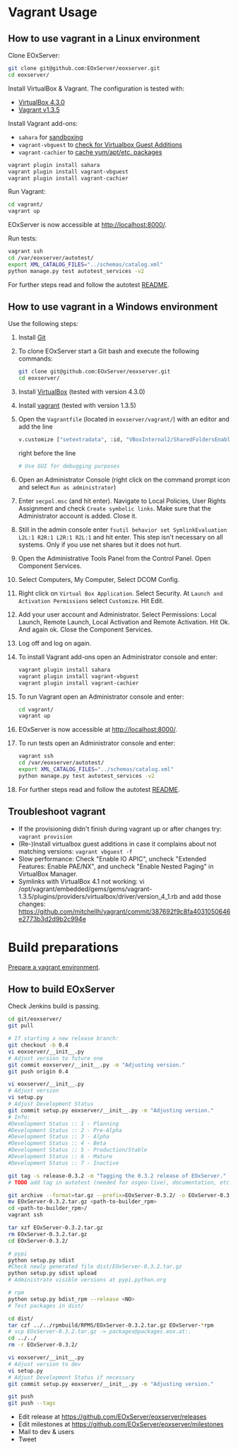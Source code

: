 <!--
#-------------------------------------------------------------------------------
#
# Project: EOxServer <http://eoxserver.org>
# Authors: Stephan Meissl <stephan.meissl@eox.at>
#
#-------------------------------------------------------------------------------
# Copyright (C) 2013 EOX IT Services GmbH
#
# Permission is hereby granted, free of charge, to any person obtaining a copy
# of this software and associated documentation files (the "Software"), to deal
# in the Software without restriction, including without limitation the rights
# to use, copy, modify, merge, publish, distribute, sublicense, and/or sell
# copies of the Software, and to permit persons to whom the Software is
# furnished to do so, subject to the following conditions:
#
# The above copyright notice and this permission notice shall be included in all
# copies of this Software or works derived from this Software.
#
# THE SOFTWARE IS PROVIDED "AS IS", WITHOUT WARRANTY OF ANY KIND, EXPRESS OR
# IMPLIED, INCLUDING BUT NOT LIMITED TO THE WARRANTIES OF MERCHANTABILITY,
# FITNESS FOR A PARTICULAR PURPOSE AND NONINFRINGEMENT. IN NO EVENT SHALL THE
# AUTHORS OR COPYRIGHT HOLDERS BE LIABLE FOR ANY CLAIM, DAMAGES OR OTHER
# LIABILITY, WHETHER IN AN ACTION OF CONTRACT, TORT OR OTHERWISE, ARISING FROM,
# OUT OF OR IN CONNECTION WITH THE SOFTWARE OR THE USE OR OTHER DEALINGS IN
# THE SOFTWARE.
#-------------------------------------------------------------------------------
-->


# Vagrant Usage


## How to use vagrant in a Linux environment

Clone EOxServer:

```sh
git clone git@github.com:EOxServer/eoxserver.git
cd eoxserver/
```

Install VirtualBox & Vagrant. The configuration is tested with:
* [VirtualBox 4.3.0](https://www.virtualbox.org/wiki/Downloads)
* [Vagrant v1.3.5](http://downloads.vagrantup.com/tags/v1.3.5)

Install Vagrant add-ons:
* `sahara` for [sandboxing](https://github.com/jedi4ever/sahara)
* `vagrant-vbguest` to [check for Virtualbox Guest Additions](https://github.com/dotless-de/vagrant-vbguest)
* `vagrant-cachier` to [cache yum/apt/etc. packages](https://github.com/fgrehm/vagrant-cachier)

```sh
vagrant plugin install sahara
vagrant plugin install vagrant-vbguest
vagrant plugin install vagrant-cachier
```

Run Vagrant:

```sh
cd vagrant/
vagrant up
```

EOxServer is now accessible at [http://localhost:8000/](http://localhost:8000/).

Run tests:

```sh
vagrant ssh
cd /var/eoxserver/autotest/
export XML_CATALOG_FILES="../schemas/catalog.xml"
python manage.py test autotest_services -v2
```

For further steps read and follow the autotest
[README](https://github.com/EOxServer/autotest).


## How to use vagrant in a Windows environment

Use the following steps:

1. Install [Git](http://git-scm.com/download/win)
2. To clone EOxServer start a Git bash and execute the following commands:

    ```sh
    git clone git@github.com:EOxServer/eoxserver.git
    cd eoxserver/
    ```

3. Install [VirtualBox](https://www.virtualbox.org/wiki/Downloads) (tested with version 4.3.0)
4. Install [vagrant](https://www.vagrantup.com/downloads.html) (tested with version 1.3.5)
5. Open the `Vagrantfile` (located in `eoxserver/vagrant/`) with an editor and add the line

    ```sh
    v.customize ["setextradata", :id, "VBoxInternal2/SharedFoldersEnableSymlinksCreate/vagrant", "1"]
    ```

   right before the line

    ```sh
    # Use GUI for debugging purposes
    ```

6. Open an Administrator Console (right click on the command prompt icon and select `Run as administrator`)
7. Enter `secpol.msc` (and hit enter). Navigate to Local Policies, User Rights Assignment and check `Create symbolic links`. Make sure that the Administrator account is added. Close it.
8. Still in the admin console enter `fsutil behavior set SymlinkEvaluation L2L:1 R2R:1 L2R:1 R2L:1` and hit enter. This step isn't necessary on all systems. Only if you use net shares but it does not hurt.
9. Open the Administrative Tools Panel from the Control Panel. Open Component Services.
10. Select Computers, My Computer, Select DCOM Config.
11. Right click on `Virtual Box Application`. Select Security. At `Launch and Activation Permissions` select `Customize`. Hit Edit.
12. Add your user account and Administrator. Select Permissions: Local Launch, Remote Launch, Local Activation and Remote Activation. Hit Ok. And again ok. Close the Component Services.
13. Log off and log on again.
14. To install Vagrant add-ons open an Administrator console and enter:

    ```sh
    vagrant plugin install sahara
    vagrant plugin install vagrant-vbguest
    vagrant plugin install vagrant-cachier
    ```

15. To run Vagrant open an Administrator console and enter:

    ```sh
    cd vagrant/
    vagrant up
    ```

16. EOxServer is now accessible at [http://localhost:8000/](http://localhost:8000/).
17. To run tests open an Administrator console and enter:

    ```sh
    vagrant ssh
    cd /var/eoxserver/autotest/
    export XML_CATALOG_FILES="../schemas/catalog.xml"
    python manage.py test autotest_services -v2
    ```

18. For further steps read and follow the autotest [README](https://github.com/EOxServer/autotest).


## Troubleshoot vagrant

* If the provisioning didn't finish during vagrant up or after changes try: `vagrant provision`
* (Re-)Install virtualbox guest additions in case it complains about not matching versions: `vagrant vbguest -f`
* Slow performance: Check "Enable IO APIC", uncheck "Extended Features: Enable PAE/NX", and uncheck "Enable Nested Paging" in VirtualBox Manager.
* Symlinks with VirtualBox 4.1 not working: vi /opt/vagrant/embedded/gems/gems/vagrant-1.3.5/plugins/providers/virtualbox/driver/version_4_1.rb and add those changes: https://github.com/mitchellh/vagrant/commit/387692f9c8fa4031050646e2773b3d2d9b2c994e


# Build preparations

[Prepare a vagrant environment](https://gitlab.eox.at/vagrant/builder_rpm/tree/master).


## How to build EOxServer

Check Jenkins build is passing.

```sh
cd git/eoxserver/
git pull

# If starting a new release branch:
git checkout -b 0.4
vi eoxserver/__init__.py
# Adjust version to future one
git commit eoxserver/__init__.py -m "Adjusting version."
git push origin 0.4

vi eoxserver/__init__.py
# Adjust version
vi setup.py
# Adjust Development Status
git commit setup.py eoxserver/__init__.py -m "Adjusting version."
# Info:
#Development Status :: 1 - Planning
#Development Status :: 2 - Pre-Alpha
#Development Status :: 3 - Alpha
#Development Status :: 4 - Beta
#Development Status :: 5 - Production/Stable
#Development Status :: 6 - Mature
#Development Status :: 7 - Inactive

git tag -s release-0.3.2 -m "Tagging the 0.3.2 release of EOxServer."
# TODO add tag in autotest (needed for osgeo-live), documentation, etc.

git archive --format=tar.gz --prefix=EOxServer-0.3.2/ -o EOxServer-0.3.2.tar.gz release-0.3.2 eoxserver/ MANIFEST.in README.rst setup.cfg setup.py tools/
mv EOxServer-0.3.2.tar.gz <path-to-builder_rpm>
cd <path-to-builder_rpm>/
vagrant ssh

tar xzf EOxServer-0.3.2.tar.gz
rm EOxServer-0.3.2.tar.gz
cd EOxServer-0.3.2/

# pypi
python setup.py sdist
#Check newly generated file dist/EOxServer-0.3.2.tar.gz
python setup.py sdist upload
# Administrate visible versions at pypi.python.org

# rpm
python setup.py bdist_rpm --release <NO>
# Test packages in dist/

cd dist/
tar czf ../../rpmbuild/RPMS/EOxServer-0.3.2.tar.gz EOxServer-*rpm
# scp EOxServer-0.3.2.tar.gz -> packages@packages.eox.at:.
cd ../../
rm -r EOxServer-0.3.2/

vi eoxserver/__init__.py
# Adjust version to dev
vi setup.py
# Adjust Development Status if necessary
git commit setup.py eoxserver/__init__.py -m "Adjusting version."

git push
git push --tags
```

* Edit release at https://github.com/EOxServer/eoxserver/releases
* Edit milestones at https://github.com/EOxServer/eoxserver/milestones
* Mail to dev & users
* Tweet
